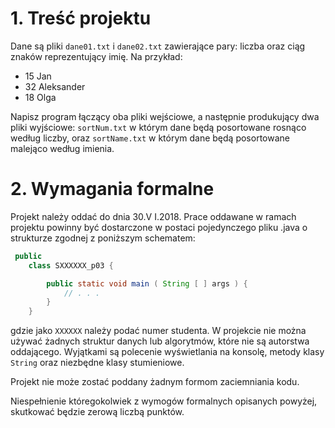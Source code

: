 # 1. Treść projektu

Dane są pliki `dane01.txt` i `dane02.txt` zawierające pary: liczba oraz ciąg znaków reprezentujący imię. Na przykład:

- 15 Jan
- 32 Aleksander
- 18 Olga

Napisz program łączący oba pliki wejściowe, a następnie produkujący dwa pliki wyjściowe: `sortNum.txt` w którym dane będą posortowane rosnąco według liczby, oraz `sortName.txt` w którym dane będą posortowane malejąco według imienia. 

# 2. Wymagania formalne

Projekt należy oddać do dnia 30.V I.2018. Prace oddawane w ramach projektu powinny być dostarczone w postaci pojedynczego pliku .java o strukturze zgodnej z poniższym schematem:

``` java
 public
    class SXXXXXX_p03 {

        public static void main ( String [ ] args ) {
            // . . .
        }
    }
```

gdzie jako `XXXXXX` należy podać numer studenta. W projekcie nie można używać żadnych struktur danych lub algorytmów, które nie są autorstwa oddającego. Wyjątkami są polecenie wyświetlania na konsolę, metody klasy `String` oraz niezbędne klasy stumieniowe.

Projekt nie może zostać poddany żadnym formom zaciemniania kodu.

Niespełnienie któregokolwiek z wymogów formalnych opisanych powyżej, skutkować będzie zerową liczbą punktów.